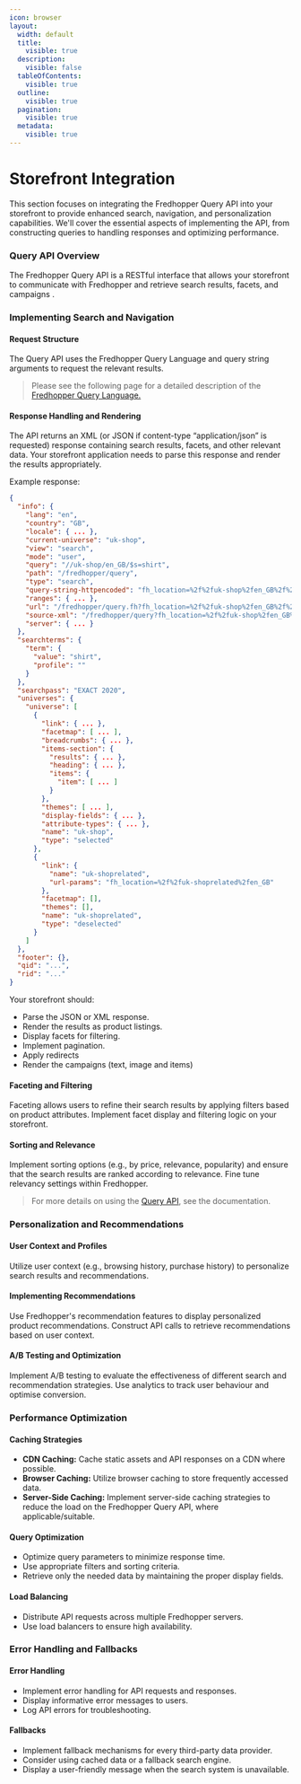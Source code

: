 ```yaml
---
icon: browser
layout:
  width: default
  title:
    visible: true
  description:
    visible: false
  tableOfContents:
    visible: true
  outline:
    visible: true
  pagination:
    visible: true
  metadata:
    visible: true
---
```


# Storefront Integration

This section focuses on integrating the Fredhopper Query API into your storefront to provide enhanced search, navigation, and personalization capabilities. We'll cover the essential aspects of implementing the API, from constructing queries to handling responses and optimizing performance.

### Query API Overview

The Fredhopper Query API is a RESTful interface that allows your storefront to communicate with Fredhopper and retrieve search results, facets, and campaigns .

### Implementing Search and Navigation

#### Request Structure

The Query API uses the Fredhopper Query Language and query string arguments to request the relevant results.

> Please see the following page for a detailed description of the [Fredhopper Query Language.](https://crownpeak.gitbook.io/product-discovery/fredhopper-integration-guide/fredhopper-integration-guide-1/front-end-integration/fredhopper-query-language)

#### Response Handling and Rendering

The API returns an XML (or JSON if content-type “application/json” is requested) response containing search results, facets, and other relevant data. Your storefront application needs to parse this response and render the results appropriately.

Example response:

```json
{
  "info": {
    "lang": "en",
    "country": "GB",
    "locale": { ... },
    "current-universe": "uk-shop",
    "view": "search",
    "mode": "user",
    "query": "//uk-shop/en_GB/$s=shirt",
    "path": "/fredhopper/query",
    "type": "search",
    "query-string-httpencoded": "fh_location=%2f%2fuk-shop%2fen_GB%2f%24s%3dshirt",
    "ranges": { ... },
    "url": "/fredhopper/query.fh?fh_location=%2f%2fuk-shop%2fen_GB%2f%24s%3dshirt",
    "source-xml": "/fredhopper/query?fh_location=%2f%2fuk-shop%2fen_GB%2f%24s%3dshirt",
    "server": { ... }
  },
  "searchterms": {
    "term": {
      "value": "shirt",
      "profile": ""
    }
  },
  "searchpass": "EXACT 2020",
  "universes": {
    "universe": [
      {
        "link": { ... },
        "facetmap": [ ... ],
        "breadcrumbs": { ... },
        "items-section": {
          "results": { ... },
          "heading": { ... },
          "items": {
            "item": [ ... ]
          }
        },
        "themes": [ ... ],
        "display-fields": { ... },
        "attribute-types": { ... },
        "name": "uk-shop",
        "type": "selected"
      },
      {
        "link": {
          "name": "uk-shoprelated",
          "url-params": "fh_location=%2f%2fuk-shoprelated%2fen_GB"
        },
        "facetmap": [],
        "themes": [],
        "name": "uk-shoprelated",
        "type": "deselected"
      }
    ]
  },
  "footer": {},
  "qid": "...",
  "rid": "..."
}
```

Your storefront should:

* Parse the JSON or XML response.
* Render the results as product listings.
* Display facets for filtering.
* Implement pagination.
* Apply redirects
* Render the campaigns (text, image and items)

#### Faceting and Filtering

Faceting allows users to refine their search results by applying filters based on product attributes. Implement facet display and filtering logic on your storefront.

#### Sorting and Relevance

Implement sorting options (e.g., by price, relevance, popularity) and ensure that the search results are ranked according to relevance. Fine tune relevancy settings within Fredhopper.

> For more details on using the [Query API](https://crownpeak.gitbook.io/product-discovery/fredhopper-integration-guide/fredhopper-integration-guide-1/front-end-integration), see the documentation.

### Personalization and Recommendations

#### User Context and Profiles

Utilize user context (e.g., browsing history, purchase history) to personalize search results and recommendations.

#### Implementing Recommendations

Use Fredhopper's recommendation features to display personalized product recommendations. Construct API calls to retrieve recommendations based on user context.

#### A/B Testing and Optimization

Implement A/B testing to evaluate the effectiveness of different search and recommendation strategies. Use analytics to track user behaviour and optimise conversion.

### Performance Optimization

#### Caching Strategies

* **CDN Caching:** Cache static assets and API responses on a CDN where possible.
* **Browser Caching:** Utilize browser caching to store frequently accessed data.
* **Server-Side Caching:** Implement server-side caching strategies to reduce the load on the Fredhopper Query API, where applicable/suitable.

#### Query Optimization

* Optimize query parameters to minimize response time.
* Use appropriate filters and sorting criteria.
* Retrieve only the needed data by maintaining the proper display fields.

#### Load Balancing

* Distribute API requests across multiple Fredhopper servers.
* Use load balancers to ensure high availability.

### Error Handling and Fallbacks

#### Error Handling

* Implement error handling for API requests and responses.
* Display informative error messages to users.
* Log API errors for troubleshooting.

#### Fallbacks

* Implement fallback mechanisms for every third-party data provider.
* Consider using cached data or a fallback search engine.
* Display a user-friendly message when the search system is unavailable.
